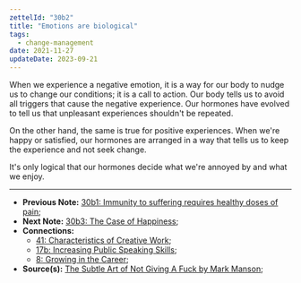 ```yaml
---
zettelId: "30b2"
title: "Emotions are biological"
tags:
  - change-management
date: 2021-11-27
updateDate: 2023-09-21
---
```


When we experience a negative emotion, it is a way for our body to nudge us to change our conditions; it is a call to action. Our body tells us to avoid all triggers that cause the negative experience. Our hormones have evolved to tell us that unpleasant experiences shouldn't be repeated.

On the other hand, the same is true for positive experiences. When we're happy or satisfied, our hormones are arranged in a way that tells us to keep the experience and not seek change.

It's only logical that our hormones decide what we're annoyed by and what we enjoy.

---

- **Previous Note:** [30b1: Immunity to suffering requires healthy doses of pain](/notes/30b1/);
- **Next Note:** [30b3: The Case of Happiness](/notes/30b3/);
- **Connections:**
  - [41: Characteristics of Creative Work](/notes/41/);
  - [17b: Increasing Public Speaking Skills](/notes/17b/);
  - [8: Growing in the Career](/notes/8/);
- **Source(s):** [The Subtle Art of Not Giving A Fuck by Mark Manson](/books/the-subtle-art-of-not-giving-a-fuck-by-mark-manson-book-summary-review-and-notes/);
